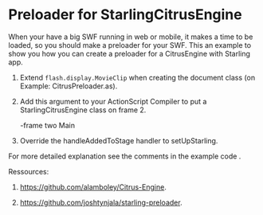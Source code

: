 # Preloader for StarlingCitrusEngine 

When your have a big SWF running in web or mobile, it makes a time to be loaded, so you should make a preloader for your SWF. This an example to show you how you can create a preloader for a CitrusEngine with Starling app.

1. Extend `flash.display.MovieClip` when creating the document class (on Example: CitrusPreloader.as).

2. Add this argument to your ActionScript Compiler to put a StarlingCitrusEngine class on frame 2.

	-frame two Main

3. Override the handleAddedToStage handler to setUpStarling.


For more detailed explanation see the comments in the example code .

Ressources:

1. https://github.com/alamboley/Citrus-Engine.

2. https://github.com/joshtynjala/starling-preloader.
